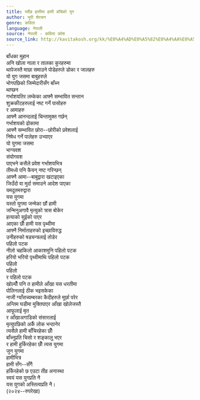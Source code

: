 ```yaml
---
title: मर्दैछ हामीमा हामी बाँचेको युग
author: भूपी शेरचन
genre: कविता
language: नेपाली
source: नेपाली - कविता कोश
source_link: http://kavitakosh.org/kk/%E0%A4%AD%E0%A5%82%E0%A4%AA%E0%A5%80_%E0%A4%B6%E0%A5%87%E0%A4%B0%E0%A4%9A%E0%A4%A8
---
```


बाँधका मुहान  
अनि खोला नाला र तालका कुरहरुमा  
थापेजस्तै माछा समाउने पोडेहरुले डोका र जालहरु  
यो युग जसमा बाबुहरुले  
भोगपछिको जिम्मेदारीसँग बाँच्न  
थाप्छन  
गर्भाशयतिर लम्केका आफ्नै सम्भावित सन्तान  
शुक्रकीटहरुलाई नष्ट गर्ने पासोहरु  
र आमाहरु  
आफ्नै आनन्दलाई चिन्तामुक्त गर्छन्  
गर्भाशयको ढोकामा  
आफ्नै सम्भावित छोरा--छोरीको प्रवेशलाई  
निषेध गर्ने पालेहरु उभ्याएर  
यो युगमा जसमा  
भाग्यवश  
संयोगवश  
पाएभने कसैले प्रवेश गर्भाशयभित्र  
तीमध्ये पनि कैयन् नष्ट गरिन्छन्  
आफ्नै आमा--बाबुद्वारा खटाइएका  
जिउँदो वा मुर्दा समाउने आदेश पाएका  
यमदूतमरुद्वारा  
यस युगमा  
यस्तो युगमा जन्मेका छौं हामी  
जन्मिनुअगावै मृत्युको त्रास बोकेर  
हत्याको सुईको पाएर  
आएका छौँ हामी यस पृथ्वीमा  
आफ्नै निर्माताहरुको इच्छाविरुद्ध  
उनीहरुको षड्यन्त्रलाई तोडेर  
पहिलो पटक  
नीलो चहकिलो आकाशमुनि पहिलो पटक  
हरियो भरियो पृथ्वीमाथि पहिलो पटक  
पहिलो  
पहिलो  
र पहिलो पटक  
खोल्यौँ पनि त हामीले आँखा यस धरतीमा  
पोलिनलाई ठीक भइसकेका  
नाजी ग्याँसच्यम्बरका कैदीहरुले मूर्छा परेर  
अन्तिम घडीमा मुक्तिपाएर आँखा खोलेजस्तै  
आफूलाई मृत  
र आँखाअगाडिको संसारलाई  
मृत्युपछिको अर्कै लोक भन्ठानेर  
त्यसैले हामी बाँचिरहेका छौँ  
बाँच्नुप्रति चिसो र शङ्कालु भएर  
र हामी हुर्किरहेका छौँ त्यस युगमा  
जुन युगमा  
हामीभित्र  
हामी सँग--सँगै  
हर्किरहेको छ एउटा तीव्र अनास्था  
स्वयं यस युगप्रति नै  
यस युगको अस्तित्वप्रति नै।  
(२०२४--रुपरेखा)
